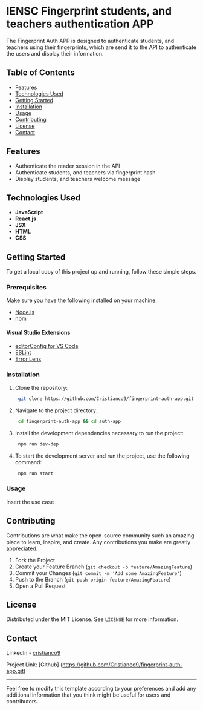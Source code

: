 # IENSC Fingerprint students, and teachers authentication APP

The Fingerprint Auth APP is designed to authenticate students, and teachers using
their fingerprints, which are send it to the API to authenticate the users and
display their information.

## Table of Contents

- [Features](#features)
- [Technologies Used](#technologies-used)
- [Getting Started](#getting-started)
- [Installation](#installation)
- [Usage](#usage)
- [Contributing](#contributing)
- [License](#license)
- [Contact](#contact)

## Features

- Authenticate the reader session in the API
- Authenticate students, and teachers via fingerprint hash
- Display students, and teachers welcome message

## Technologies Used

- **JavaScript**
- **React.js**
- **JSX**
- **HTML**
- **CSS**


## Getting Started

To get a local copy of this project up and running, follow these simple steps.

### Prerequisites

Make sure you have the following installed on your machine:

- [Node.js](https://nodejs.org/en/)
- [npm](https://www.npmjs.com/)

#### Visual Studio Extensions
- [editorConfig for VS Code](https://marketplace.visualstudio.com/items?itemName=EditorConfig.EditorConfig)
- [ESLint](https://marketplace.visualstudio.com/items?itemName=dbaeumer.vscode-eslint)
- [Error Lens](https://marketplace.visualstudio.com/items?itemName=usernamehw.errorlens)

### Installation

1. Clone the repository:

   ```sh
    git clone https://github.com/Cristianco9/fingerprint-auth-app.git
   ```

2. Navigate to the project directory:

   ```sh
    cd fingerprint-auth-app && cd auth-app
   ```

3. Install the development dependencies necessary to run the project:

   ```sh
    npm run dev-dep
   ```

4. To start the development server and run the project, use the following command:

   ```sh
    npm run start
   ```

### Usage

Insert the use case

## Contributing

Contributions are what make the open-source community such an amazing place to
learn, inspire, and create. Any contributions you make are greatly appreciated.

1. Fork the Project
2. Create your Feature Branch (`git checkout -b feature/AmazingFeature`)
3. Commit your Changes (`git commit -m 'Add some AmazingFeature'`)
4. Push to the Branch (`git push origin feature/AmazingFeature`)
5. Open a Pull Request

## License
Distributed under the MIT License. See `LICENSE` for more information.

## Contact
LinkedIn - [cristianco9](https://www.linkedin.com/in/cristianco9/)

Project Link: [Github]
(https://github.com/Cristianco9/fingerprint-auth-app.git)

---

Feel free to modify this template according to your preferences and add any
additional information that you think might be useful for users and contributors.
